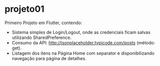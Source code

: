 # projeto01

Primeiro Projeto em Flutter, contendo:

- Sistema simples de Login/Logout, onde as credenciais ficam salvas utilizando SharedPreference.
- Consumo da API: http://jsonplaceholder.typicode.com/posts (método: get).
- Listagem dos itens na Página Home com separator e disponíbilizando navegação para página de detalhes.
